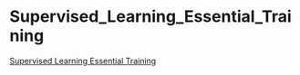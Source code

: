 # Supervised_Learning_Essential_Training
[Supervised Learning Essential Training](https://www.linkedin.com/learning/supervised-learning-essential-training?u=2113185)
